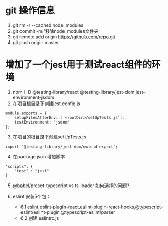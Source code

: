 # git 操作信息  
1. git rm -r --cached node_modules  
2. git commit -m '移除node_modules文件夹'  
3. git remote add origin https://github.com/repo.git  
4. git push origin master  

# 增加了一个jest用于测试react组件的环境
1. npm i -D @testing-library/react @testing-library/jest-dom jest-environment-jsdom
2. 在项目根目录下创建jest.config.js  
```
module.exports = {
    setupFilesAfterEnv: ['<rootDir>/setUpTests.js'],
    testEnvironment: "jsdom"
};
```
3. 在项目的根目录下创建setUpTests.js  
```
import '@testing-library/jest-dom/extend-expect';
```
4. 在package.json 增加脚本  
```
"scripts": {
    "test" : "jest"
}
```

5. @babel/preset-typescript vs ts-loader 如何选择的问题?

6. eslint 安装5个包：
    - 6.1 eslint,eslint-plugin-react,eslint-plugin-react-hooks,@typescript-eslint/eslint-plugin,@typescript-eslint/parser
    - 6.2 创建.eslintrc.js

